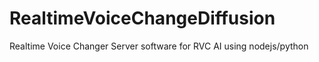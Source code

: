 # RealtimeVoiceChangeDiffusion
Realtime Voice Changer Server software for RVC AI using nodejs/python 
